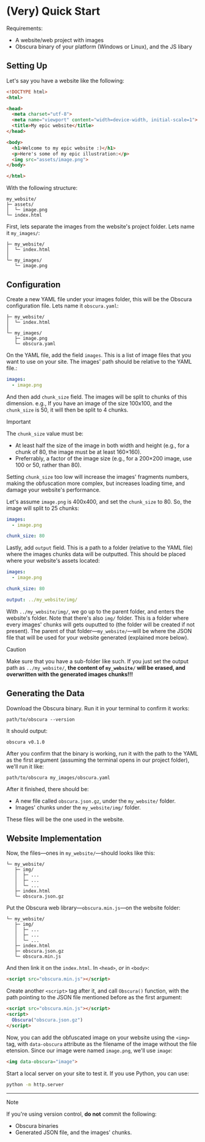 # (Very) Quick Start

Requirements:
- A website/web project with images
- Obscura binary of your platform (Windows or Linux), and the JS libary

## Setting Up

Let's say you have a website like the following:
```html
<!DOCTYPE html>
<html>

<head>
  <meta charset="utf-8">
  <meta name="viewport" content="width=device-width, initial-scale=1">
  <title>My epic website</title>
</head>

<body>
  <h1>Welcome to my epic website :)</h1>
  <p>Here's some of my epic illustration:</p>
  <img src="assets/image.png">
</body>

</html>
```

With the following structure:
```
my_website/
├─ assets/
│  └─ image.png
└─ index.html
```

First, lets separate the images from the website's project folder. Lets name it `my_images/`:
```
├─ my_website/
│  └─ index.html
│  
└─ my_images/
   └─ image.png
```

## Configuration

Create a new YAML file under your images folder, this will be the Obscura configuration file. Lets name it `obscura.yaml`:
```
├─ my_website/
│  └─ index.html
│  
└─ my_images/
   ├─ image.png
   └─ obscura.yaml
```

On the YAML file, add the field `images`. This is a list of image files that you want to use on your site. The images' path should be relative to the YAML file.:
```yaml
images:
  - image.png
```

And then add `chunk_size` field. The images will be split to chunks of this dimension. e.g., If you have an image of the size 100x100, and the `chunk_size` is 50, it will then be split to 4 chunks. 

> [!IMPORTANT]
> The `chunk_size` value must be:
> - At least half the size of the image in both width and height (e.g., for a chunk of 80, the image must be at least 160×160).
> - Preferrably, a factor of the image size (e.g., for a 200×200 image, use 100 or 50, rather than 80).
> 
> Setting `chunk_size` too low will increase the images' fragments numbers, making the obfuscation more complex, but increases loading time, and damage your website's performance.

Let's assume `image.png` is 400x400, and set the `chunk_size` to 80. So, the image will split to 25 chunks:
```yaml
images:
  - image.png

chunk_size: 80
```

Lastly, add `output` field. This is a path to a folder (relative to the YAML file) where the images chunks data will be outputted. This should be placed where your website's assets located:
```yaml
images:
  - image.png

chunk_size: 80

output: ../my_website/img/
```
With `../my_website/img/`, we go up to the parent folder, and enters the website's folder. Note that there's also `img/` folder. This is a folder where every images' chunks will gets ouputted to (the folder will be created if not present). The parent of that folder—`my_website/`—will be where the JSON file that will be used for your website generated (explained more below).

> [!CAUTION]
> Make sure that you have a sub-folder like such. If you just set the output path as `../my_website/`, **the content of `my_website/` will be erased, and overwritten with the generated images chunks!!!**

## Generating the Data

Download the Obscura binary. Run it in your terminal to confirm it works:
```
path/to/obscura --version
```
It should output:
```
obscura v0.1.0
```

After you confirm that the binary is working, run it with the path to the YAML as the first argument (assuming the terminal opens in our project folder), we'll run it like:
```
path/to/obscura my_images/obscura.yaml
```

After it finished, there should be:
- A new file called `obscura.json.gz`, under the `my_website/` folder.
- Images' chunks under the `my_website/img/` folder.

These files will be the one used in the website.

## Website Implementation

Now, the files—ones in `my_website/`—should looks like this:
```
└─ my_website/
   ├─ img/
   │  ├─ ...
   │  ├─ ...
   │  └─ ...
   ├─ index.html
   └─ obscura.json.gz
```

Put the Obscura web library—`obscura.min.js`—on the website folder:
```
└─ my_website/
   ├─ img/
   │  ├─ ...
   │  ├─ ...
   │  └─ ...
   ├─ index.html
   ├─ obscura.json.gz
   └─ obscura.min.js
```

And then link it on the `index.html`. In `<head>`, _or_ in `<body>`:
```html
<script src="obscura.min.js"></script>
```

Create another `<script>` tag after it, and call `Obscura()` function, with the path pointing to the JSON file mentioned before as the first argument:
```html
<script src="obscura.min.js"></script>
<script>
  Obscura("obscura.json.gz")
</script>
```

Now, you can add the obfuscated image on your website using the `<img>` tag, with `data-obscura` attribute as the filename of the image without the file etension.
Since our image were named `image.png`, we'll use `image`:
```html
<img data-obscura="image">
```

Start a local server on your site to test it. If you use Python, you can use:
```sh
python -m http.server
```

---

> [!NOTE]
> If you're using version control, **do not** commit the following:
> - Obscura binaries
> - Generated JSON file, and the images' chunks.
